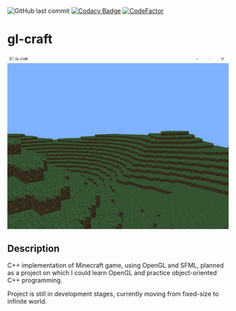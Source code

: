 ![GitHub last commit](https://img.shields.io/github/last-commit/dwarzecha/gl-craft)
[![Codacy Badge](https://app.codacy.com/project/badge/Grade/9ef38cd122c94c23b92aa6d892771b8f)](https://www.codacy.com/manual/dwarzecha/gl-craft/dashboard?utm_source=github.com&amp;utm_medium=referral&amp;utm_content=dwarzecha/gl-craft&amp;utm_campaign=Badge_Grade)
[![CodeFactor](https://www.codefactor.io/repository/github/dwarzecha/gl-craft/badge)](https://www.codefactor.io/repository/github/dwarzecha/gl-craft)

# gl-craft

![Image](/screenshots/screenshot1.png)

## Description
C++ implementation of Minecraft game, using OpenGL and SFML, planned as a project on which I could learn OpenGL and practice object-oriented C++ programming.

Project is still in development stages, currently moving from fixed-size to infinite world.
